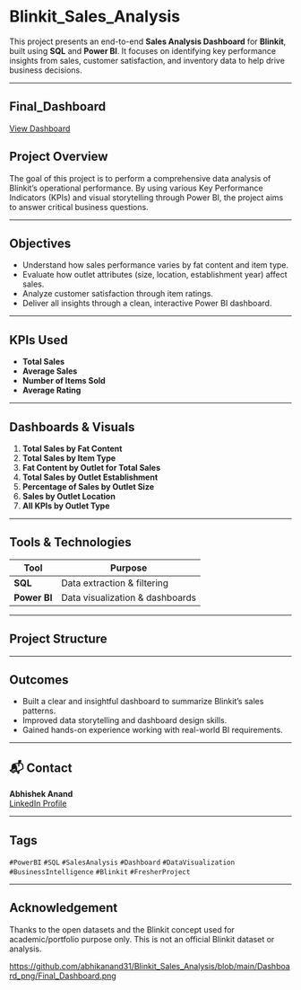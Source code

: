 # Blinkit_Sales_Analysis

This project presents an end-to-end **Sales Analysis Dashboard** for **Blinkit**, built using **SQL** and **Power BI**. It focuses on identifying key performance insights from sales, customer satisfaction, and inventory data to help drive business decisions.

---
## Final_Dashboard

<a href = "https://github.com/abhikanand31/Blinkit_Sales_Analysis/blob/main/Dashboard_png/Final_Dashboard.png">View Dashboard</a>

## Project Overview

The goal of this project is to perform a comprehensive data analysis of Blinkit’s operational performance. By using various Key Performance Indicators (KPIs) and visual storytelling through Power BI, the project aims to answer critical business questions.

---

## Objectives

- Understand how sales performance varies by fat content and item type.
- Evaluate how outlet attributes (size, location, establishment year) affect sales.
- Analyze customer satisfaction through item ratings.
- Deliver all insights through a clean, interactive Power BI dashboard.

---

## KPIs Used

- **Total Sales**  
- **Average Sales**  
- **Number of Items Sold**  
- **Average Rating**  

---

## Dashboards & Visuals

1. **Total Sales by Fat Content**  
2. **Total Sales by Item Type**  
3. **Fat Content by Outlet for Total Sales**  
4. **Total Sales by Outlet Establishment**  
5. **Percentage of Sales by Outlet Size**  
6. **Sales by Outlet Location**  
7. **All KPIs by Outlet Type**

---

## Tools & Technologies

| Tool        | Purpose                     |
|-------------|-----------------------------|
| **SQL**     | Data extraction & filtering |
| **Power BI**| Data visualization & dashboards |

---

## Project Structure

---

## Outcomes

- Built a clear and insightful dashboard to summarize Blinkit’s sales patterns.
- Improved data storytelling and dashboard design skills.
- Gained hands-on experience working with real-world BI requirements.

---

## 📬 Contact

**Abhishek Anand**  
[LinkedIn Profile](https://www.linkedin.com/in/abhishek-anand-537147225)

---

## Tags

`#PowerBI` `#SQL` `#SalesAnalysis` `#Dashboard` `#DataVisualization` `#BusinessIntelligence` `#Blinkit` `#FresherProject`

---

## Acknowledgement

Thanks to the open datasets and the Blinkit concept used for academic/portfolio purpose only. This is not an official Blinkit dataset or analysis.

https://github.com/abhikanand31/Blinkit_Sales_Analysis/blob/main/Dashboard_png/Final_Dashboard.png

